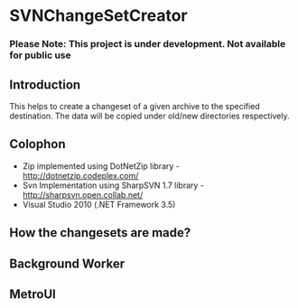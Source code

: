 # SVNChangeSetCreator

### Please Note: This project is under development. Not available for public use

## Introduction

This helps to create a changeset of a given archive to the specified destination. The data will be copied under old/new directories respectively.

## Colophon
 - Zip implemented using DotNetZip library - http://dotnetzip.codeplex.com/
 - Svn Implementation using SharpSVN 1.7 library - http://sharpsvn.open.collab.net/
 - Visual Studio 2010 (.NET Framework 3.5)

## How the changesets are made?
<TODO>

## Background Worker

## MetroUI

